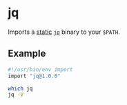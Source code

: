 # jq

Imports a [static](https://import.pw/static-binaries)
[`jq`](https://stedolan.github.io/jq/) binary to your `$PATH`.


## Example

```bash
#!/usr/bin/env import
import "jq@1.0.0"

which jq
jq -V
```
